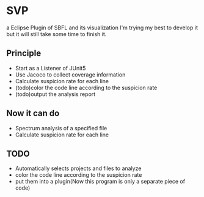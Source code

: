 # SVP
a Eclipse Plugin of SBFL and its visualization
I'm trying my best to develop it but it will still take some time to finish it.
## Principle
- Start as a Listener of JUnit5
- Use Jacoco to collect coverage information
- Calculate suspicion rate for each line
- (todo)color the code line according to the suspicion rate
- (todo)output the analysis report

## Now it can do
- Spectrum analysis of a specified file
- Calculate suspicion rate for each line
## TODO
- Automatically selects projects and files to analyze
- color the code line according to the suspicion rate
- put them into a plugin(Now this program is only a separate piece of code)
